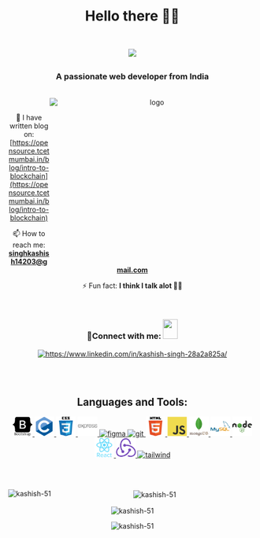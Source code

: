 <div align="center">
<h1 align="center">Hello there 🙋‍♀️ <br> </h1>

<h1>
   <img src="https://readme-typing-svg.herokuapp.com/?font=Poppins&size=35&weight=700&color=00f3ff&center=true&vCenter=true&width=500&height=70&duration=4000&lines=I'm+Kashish+Singh+!+😇;+Web+Developer+💻;+Painter+🖌️🎨;+DSA+Learner+🙇‍♀️;" />

</h1>
<h3 align="center">A passionate web developer from India</h3>
<br>
<div><img align="right" src="https://media.tenor.com/-UygBh3nnfEAAAAC/coding.gif" title="Quine Stats Card" alt="logo" height="330" width="420"></div>
<br>
<div>

 📝 I have written blog on: [https://opensource.tcetmumbai.in/blog/intro-to-blockchain](https://opensource.tcetmumbai.in/blog/intro-to-blockchain)

 📫 How to reach me: **singhkashish14203@gmail.com**

 ⚡ Fun fact: **I think I talk alot 🤭🙃**
</div>


<br>
  <h3>🔗Connect with me: <a href="https://gifyu.com/image/Zy2f"><img src="https://s4.gifyu.com/images/handshake.gif" width="30px" height="40"></a>
</h3>    <a href="https://linkedin.com/in/https://www.linkedin.com/in/kashish-singh-28a2a825a/" target="blank">
        <img align="center" src="https://raw.githubusercontent.com/rahuldkjain/github-profile-readme-generator/master/src/images/icons/Social/linked-in-alt.svg" alt="https://www.linkedin.com/in/kashish-singh-28a2a825a/" height="40" width="35" />
    </a> 

</p> 
<br><br>
<h2 align="center"  >Languages and Tools:</h2>
<p align="center"> <a href="https://getbootstrap.com" target="_blank" rel="noreferrer"> <img src="https://raw.githubusercontent.com/devicons/devicon/master/icons/bootstrap/bootstrap-plain-wordmark.svg" alt="bootstrap" width="40" height="40"/> </a> <a href="https://www.cprogramming.com/" target="_blank" rel="noreferrer"> <img src="https://raw.githubusercontent.com/devicons/devicon/master/icons/c/c-original.svg" alt="c" width="40" height="40"/> </a> <a href="https://www.w3schools.com/css/" target="_blank" rel="noreferrer"> <img src="https://raw.githubusercontent.com/devicons/devicon/master/icons/css3/css3-original-wordmark.svg" alt="css3" width="40" height="40"/> </a> <a href="https://expressjs.com" target="_blank" rel="noreferrer"> <img src="https://raw.githubusercontent.com/devicons/devicon/master/icons/express/express-original-wordmark.svg" alt="express" width="40" height="40"/> </a> <a href="https://www.figma.com/" target="_blank" rel="noreferrer"> <img src="https://www.vectorlogo.zone/logos/figma/figma-icon.svg" alt="figma" width="40" height="40"/> </a> <a href="https://git-scm.com/" target="_blank" rel="noreferrer"> <img src="https://www.vectorlogo.zone/logos/git-scm/git-scm-icon.svg" alt="git" width="40" height="40"/> </a> <a href="https://www.w3.org/html/" target="_blank" rel="noreferrer"> <img src="https://raw.githubusercontent.com/devicons/devicon/master/icons/html5/html5-original-wordmark.svg" alt="html5" width="40" height="40"/> </a> <a href="https://developer.mozilla.org/en-US/docs/Web/JavaScript" target="_blank" rel="noreferrer"> <img src="https://raw.githubusercontent.com/devicons/devicon/master/icons/javascript/javascript-original.svg" alt="javascript" width="40" height="40"/> </a> <a href="https://www.mongodb.com/" target="_blank" rel="noreferrer"> <img src="https://raw.githubusercontent.com/devicons/devicon/master/icons/mongodb/mongodb-original-wordmark.svg" alt="mongodb" width="40" height="40"/> </a> <a href="https://www.mysql.com/" target="_blank" rel="noreferrer"> <img src="https://raw.githubusercontent.com/devicons/devicon/master/icons/mysql/mysql-original-wordmark.svg" alt="mysql" width="40" height="40"/> </a> <a href="https://nodejs.org" target="_blank" rel="noreferrer"> <img src="https://raw.githubusercontent.com/devicons/devicon/master/icons/nodejs/nodejs-original-wordmark.svg" alt="nodejs" width="40" height="40"/> </a> <a href="https://reactjs.org/" target="_blank" rel="noreferrer"> <img src="https://raw.githubusercontent.com/devicons/devicon/master/icons/react/react-original-wordmark.svg" alt="react" width="40" height="40"/> </a><a href="https://redux.js.org" target="_blank" rel="noreferrer"> <img src="https://raw.githubusercontent.com/devicons/devicon/master/icons/redux/redux-original.svg" alt="redux" width="40" height="40"/> </a> <a href="https://tailwindcss.com/" target="_blank" rel="noreferrer"> <img src="https://www.vectorlogo.zone/logos/tailwindcss/tailwindcss-icon.svg" alt="tailwind" width="40" height="40"/> </a> </p>

<br><br>

<p><img align="left" src="https://github-readme-stats.vercel.app/api/top-langs?username=kashish-51&show_icons=true&theme=cobalt&locale=en&layout=compact" alt="kashish-51" /></p>
<p>&nbsp;<img align="center" src="https://github-readme-stats.vercel.app/api?username=kashish-51&show_icons=true&theme=dracula&locale=en" alt="kashish-51" /></p>
<p><img align="center" src="https://github-readme-streak-stats.herokuapp.com/?user=kashish-51&theme=synthwave&" alt="kashish-51" /></p>
</div>

<p align="center"> <img src="https://komarev.com/ghpvc/?username=kashish-51&label=Profile%20views&color=0e75b6&style=flat" alt="kashish-51" /> </p>
